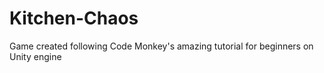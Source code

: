 # Kitchen-Chaos
Game created following Code Monkey's amazing tutorial for beginners on Unity engine
